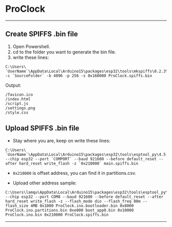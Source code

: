 # ProClock
---

## Create SPIFFS .bin file
1. Open Powershell.
2. cd to the folder you want to generate the bin file.
3. write these lines:
```shell
C:\Users\ `UserName`\AppData\Local\Arduino15\packages\esp32\tools\mkspiffs\0.2.3\mkspiffs.exe -c `SourceFolder` -b 4096 -p 256 -s 0x160000 ProClock.spiffs.bin
```

Output:
```shell
/favicon.ico
/index.html
/script.js
/settings.png
/style.css
```

## Upload SPIFFS .bin file
- Stay where you are, keep on write these lines:
```shell
C:\Users\ `UserName`\AppData\Local\Arduino15\packages\esp32\tools\esptool_py\4.5.1\esptool.exe --chip esp32 --port `COMPORT` --baud 921600 --before default_reset --after hard_reset write_flash -z `0x210000` main.spiffs.bin
```
- `0x210000` is offset address, you can find it in partitions.csv.

- Upload other address sample:
```shell
C:\Users\lamqu\AppData\Local\Arduino15\packages\esp32\tools\esptool_py\4.5.1\esptool.exe --chip esp32 --port COM8 --baud 921600 --before default_reset --after hard_reset write_flash -z --flash_mode dio --flash_freq 80m --flash_size 4MB 0x1000 ProClock.ino.bootloader.bin 0x8000 ProClock.ino.partitions.bin 0xe000 boot_app0.bin 0x10000 ProClock.ino.bin 0x210000 ProClock.spiffs.bin
```
---
